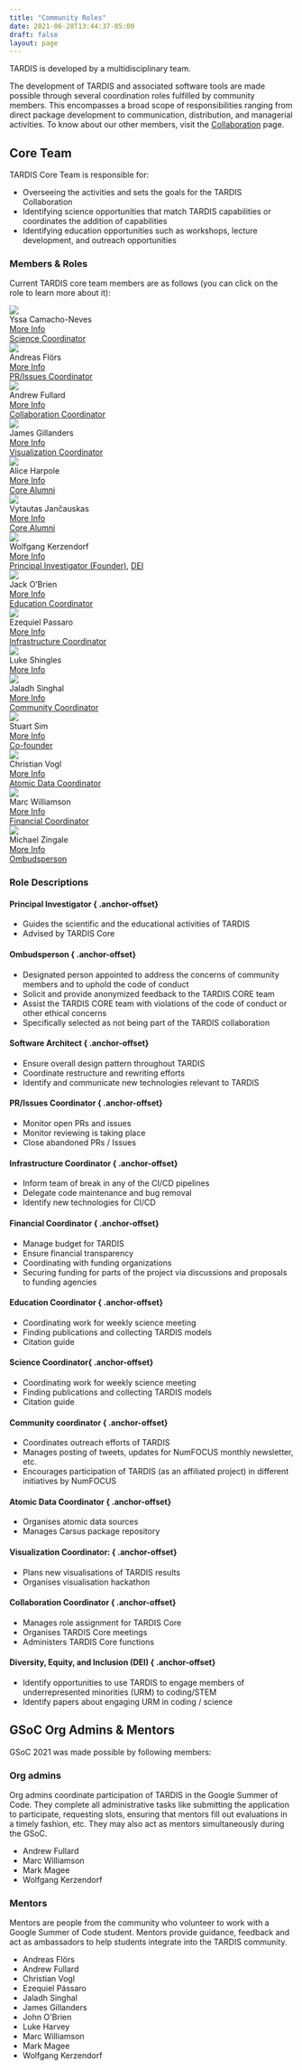```yaml
---
title: "Community Roles"
date: 2021-06-28T13:44:37-05:00
draft: false
layout: page
---
```

TARDIS is developed by a multidisciplinary team. 

The development of TARDIS and associated software tools are made 
possible through several coordination roles fulfilled by community 
members. This encompasses a broad scope of responsibilities ranging 
from direct package development to communication, distribution, and 
managerial activities. To know about our other members, visit the 
<a href="../collaboration/">Collaboration</a> page.

## Core Team

TARDIS Core Team is responsible for:
 - Overseeing the activities and sets the goals for the TARDIS Collaboration
 - Identifying science opportunities that match TARDIS capabilities or coordinates the addition of capabilities
 - Identifying education opportunities such as workshops, lecture development, and outreach opportunities

### Members & Roles
Current TARDIS core team members are as follows (you can click on the role to learn more about it):

<div class ="picture-grid">
    <div class ="individual-container">
        <div class ="info-container">
            <img class="rounded-picture" src="https://drive.google.com/uc?export=view&id=1bJdmepLYxpkqRzPFqEQjuaYb5d4igcLi">
            <div class ="person-name">Yssa Camacho-Neves</div>
            <div class ="small-bio"><a href="#" target="_blank" rel="noopener nofollow">More Info</a></div>
            <div class ="role-box"><a href="#science-coordinator">Science Coordinator</a></div>
        </div>
    </div>
    <div class ="individual-container">
        <div class ="info-container">
            <img class="rounded-picture" src="https://drive.google.com/uc?export=view&id=1HxWVyLYvNQ_2xVtoF9igJMICCsLQ15tC">
            <div class ="person-name">Andreas Flörs</div>
            <div class ="small-bio"><a href="#" target="_blank" rel="noopener nofollow">More Info</a></div>
            <div class ="role-box"><a href="#prissues-coordinator">PR/Issues Coordinator</a></div>
        </div>
    </div>
    <div class ="individual-container">
        <div class ="info-container">
            <img class="rounded-picture" src="https://drive.google.com/uc?export=view&id=1AYiteXfV_E3Owxyd5SrFyRNQ5ptRtjDt"> 
            <div class ="person-name">Andrew Fullard</div>
            <div class ="small-bio"><a href="#" target="_blank" rel="noopener nofollow">More Info</a></div>
            <div class ="role-box"><a href="#collaboration-coordinator">Collaboration Coordinator</a></div>
        </div>
    </div>
    <div class ="individual-container">
        <div class ="info-container">
            <img class="rounded-picture" src="https://drive.google.com/uc?export=view&id=1QkpoSJaQ1mBZy9YSdYy7hb4Zj8ikn4op">
            <div class ="person-name">James Gillanders</div>
            <div class ="small-bio"><a href="#" target="_blank" rel="noopener nofollow">More Info</a></div>
            <div class ="role-box"><a href="#visualization-coordinator">Visualization Coordinator</a></div>
        </div>
    </div>
    <div class ="individual-container">
        <div class ="info-container">
            <img class="rounded-picture" src="https://drive.google.com/uc?export=view&id=1bJdmepLYxpkqRzPFqEQjuaYb5d4igcLi">
            <div class ="person-name">Alice Harpole</div>
            <div class ="small-bio"><a href="#" target="_blank" rel="noopener nofollow">More Info</a></div>
            <div class ="role-box"><a href="#">Core Alumni</a></div>
        </div>
    </div>
    <div class ="individual-container">
        <div class ="info-container">
            <img class="rounded-picture" src="https://drive.google.com/uc?export=view&id=1bJdmepLYxpkqRzPFqEQjuaYb5d4igcLi">
            <div class ="person-name">Vytautas Jančauskas</div>
            <div class ="small-bio"><a href="#" target="_blank" rel="noopener nofollow">More Info</a></div>
            <div class ="role-box"><a href="#">Core Alumni</a></div>
        </div>
    </div>
    <div class ="individual-container">
        <div class ="info-container">
            <img class="rounded-picture" src="https://drive.google.com/uc?export=view&id=1_JABVJceujlGpa0sTZfBFWwmJjKUclWp">
            <div class ="person-name">Wolfgang Kerzendorf</div>
            <div class ="small-bio"><a href="#" target="_blank" rel="noopener nofollow">More Info</a></div>
            <div class ="role-box"><a href="#principal-investigator">Principal Investigator (Founder)</a>, <a href="#diversity-equity-and-inclusion-dei">DEI</a></div>
        </div>
    </div>
    <div class ="individual-container">
        <div class ="info-container">
            <img class="rounded-picture" src="https://drive.google.com/uc?export=view&id=1bJdmepLYxpkqRzPFqEQjuaYb5d4igcLi">
            <div class ="person-name">Jack O’Brien</div>
            <div class ="small-bio"><a href="#" target="_blank" rel="noopener nofollow">More Info</a></div>
            <div class ="role-box"><a href="#education-coordinator">Education Coordinator</a></div>
        </div>
    </div>
    <div class ="individual-container">
        <div class ="info-container">
            <img class="rounded-picture" src="https://drive.google.com/uc?export=view&id=1bJdmepLYxpkqRzPFqEQjuaYb5d4igcLi">
            <div class ="person-name">Ezequiel Passaro</div>
            <div class ="small-bio"><a href="#" target="_blank" rel="noopener nofollow">More Info</a></div>
            <div class ="role-box"><a href="#infrastructure-coordinator">Infrastructure Coordinator</a></div>
        </div>
    </div>
    <div class ="individual-container">
        <div class ="info-container">
            <img class="rounded-picture" src="https://drive.google.com/uc?export=view&id=1bJdmepLYxpkqRzPFqEQjuaYb5d4igcLi">
            <div class ="person-name">Luke Shingles</div>
            <div class ="small-bio"><a href="#" target="_blank" rel="noopener nofollow">More Info</a></div>
            <div class ="role-box"><a href="#"></a></div>
        </div>
    </div>
    <div class ="individual-container">
        <div class ="info-container">
            <img class="rounded-picture" src="https://drive.google.com/uc?export=view&id=1b8jZitEFzE2WBwh6Rcjq6b-xTF4PRftn">
            <div class ="person-name">Jaladh Singhal</div>
            <div class ="small-bio"><a href="#" target="_blank" rel="noopener nofollow">More Info</a></div>
            <div class ="role-box"><a href="#community-coordinator">Community Coordinator</a></div>
        </div>
    </div> 
    <div class ="individual-container">
        <div class ="info-container">
            <img class="rounded-picture" src="https://drive.google.com/uc?export=view&id=1bJdmepLYxpkqRzPFqEQjuaYb5d4igcLi">
            <div class ="person-name">Stuart Sim</div>
            <div class ="small-bio"><a href="#" target="_blank" rel="noopener nofollow">More Info</a></div>
            <div class ="role-box"><a href="#">Co-founder</a></div>
        </div>
    </div>
    <div class ="individual-container">
        <div class ="info-container">
            <img class="rounded-picture" src="https://drive.google.com/uc?export=view&id=1o_v-u_GogURVSQnTZFht0E2n1DC105Uw">
            <div class ="person-name">Christian Vogl</div>
            <div class ="small-bio"><a href="#" target="_blank" rel="noopener nofollow">More Info</a></div>
            <div class ="role-box"><a href="#atomic-data-coordinator">Atomic Data Coordinator</a></div>
        </div>
    </div>
    <div class ="individual-container">
        <div class ="info-container">
            <img class="rounded-picture" src="https://drive.google.com/uc?export=view&id=15g0AHTcagHxM9H-yeVGhXGIqRsntkxkq"> 
            <div class ="person-name">Marc Williamson</div>
            <div class ="small-bio"><a href="#" target="_blank" rel="noopener nofollow">More Info</a></div>
            <div class ="role-box"><a href="#financial-coordinator">Financial Coordinator</a></div>
        </div>
    </div> 
    <div class ="individual-container">
        <div class ="info-container">
            <img class="rounded-picture" src="https://drive.google.com/uc?export=view&id=1bJdmepLYxpkqRzPFqEQjuaYb5d4igcLi">
            <div class ="person-name">Michael Zingale</div>
            <div class ="small-bio"><a href="#" target="_blank" rel="noopener nofollow">More Info</a></div>
            <div class ="role-box"><a href="#ombudsperson">Ombudsperson</a></div>
        </div>
    </div>
</div>

### Role Descriptions
#### Principal Investigator { .anchor-offset}
 - Guides the scientific and the educational activities of TARDIS
 - Advised by TARDIS Core
#### Ombudsperson { .anchor-offset}
 - Designated person appointed to address the concerns of community members and to uphold the code of conduct
 - Solicit and provide anonymized feedback to the TARDIS CORE team
 - Assist the TARDIS CORE team with violations of the code of conduct or other ethical concerns
 - Specifically selected as not being part of the TARDIS collaboration
#### Software Architect { .anchor-offset}
 - Ensure overall design pattern throughout TARDIS
 - Coordinate restructure and rewriting efforts
 - Identify and communicate new technologies relevant to TARDIS
#### PR/Issues Coordinator { .anchor-offset}
 - Monitor open PRs and issues
 - Monitor reviewing is taking place
 - Close abandoned PRs / Issues
#### Infrastructure Coordinator { .anchor-offset}
 - Inform team of break in any of the CI/CD pipelines
 - Delegate code maintenance and bug removal
 - Identify new technologies for CI/CD
#### Financial Coordinator { .anchor-offset}
 - Manage budget for TARDIS
 - Ensure financial transparency
 - Coordinating with funding organizations
 - Securing funding for parts of the project via discussions and proposals to funding agencies
#### Education Coordinator { .anchor-offset}
 - Coordinating work for weekly science meeting
 - Finding publications and collecting TARDIS models
 - Citation guide
#### Science Coordinator{ .anchor-offset}
 - Coordinating work for weekly science meeting
 - Finding publications and collecting TARDIS models
 - Citation guide
#### Community coordinator { .anchor-offset}
 - Coordinates outreach efforts of TARDIS
 - Manages posting of tweets, updates for NumFOCUS monthly newsletter, etc.
 - Encourages participation of TARDIS (as an affiliated project) in different initiatives by NumFOCUS
#### Atomic Data Coordinator { .anchor-offset}
 - Organises atomic data sources
 - Manages Carsus package repository
#### Visualization Coordinator:  { .anchor-offset}
 - Plans new visualisations of TARDIS results
 - Organises visualisation hackathon
#### Collaboration Coordinator  { .anchor-offset}
 - Manages role assignment for TARDIS Core
 - Organises TARDIS Core meetings
 - Administers TARDIS Core functions
#### Diversity, Equity, and Inclusion (DEI) { .anchor-offset}
 - Identify opportunities to use TARDIS to engage members of underrepresented minorities (URM) to coding/STEM
 - Identify papers about engaging URM in coding / science


## GSoC Org Admins & Mentors

GSoC 2021 was made possible by following members:

### Org admins
Org admins coordinate participation of TARDIS in the Google Summer of Code. 
They complete all administrative tasks like submitting the application to 
participate, requesting slots, ensuring that mentors fill out evaluations 
in a timely fashion, etc. They may also act as mentors simultaneously 
during the GSoC.
 - Andrew Fullard
 - Marc Williamson
 - Mark Magee
 - Wolfgang Kerzendorf


### Mentors
Mentors are people from the community who volunteer to work with a Google 
Summer of Code student. Mentors provide guidance, feedback and act as 
ambassadors to help students integrate into the TARDIS community. 
 - Andreas Flörs
 - Andrew Fullard
 - Christian Vogl
 - Ezequiel Pássaro
 - Jaladh Singhal
 - James Gillanders
 - John O'Brien
 - Luke Harvey
 - Marc Williamson
 - Mark Magee
 - Wolfgang Kerzendorf
